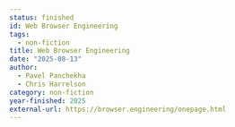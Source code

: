 ```yaml
---
status: finished
id: Web Browser Engineering
tags:
  - non-fiction
title: Web Browser Engineering
date: "2025-08-13"
author:
  - Pavel Panchekha
  - Chris Harrelson
category: non-fiction
year-finished: 2025
external-url: https://browser.engineering/onepage.html
---
```

